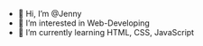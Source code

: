 - 👋 Hi, I’m @Jenny
- 👀 I’m interested in Web-Developing
- 🌱 I’m currently learning HTML, CSS, JavaScript

